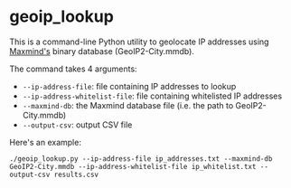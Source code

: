 geoip_lookup
============
This is a command-line Python utility to geolocate IP addresses using [Maxmind's](https://www.maxmind.com/) binary database (GeoIP2-City.mmdb).

The command takes 4 arguments:

* `--ip-address-file`: file containing IP addresses to lookup
* `--ip-address-whitelist-file`: file containing whitelisted IP addresses
* `--maxmind-db`: the Maxmind database file (i.e. the path to GeoIP2-City.mmdb)
* `--output-csv`: output CSV file

Here's an example:

    ./geoip_lookup.py --ip-address-file ip_addresses.txt --maxmind-db GeoIP2-City.mmdb --ip-address-whitelist-file ip_whitelist.txt --output-csv results.csv
